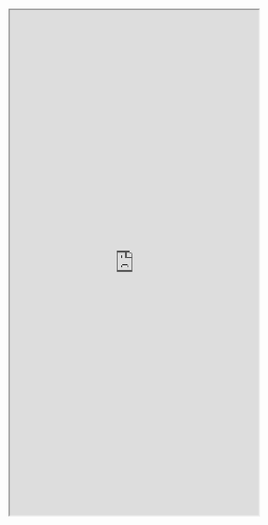 #

<iframe src="http://localhost:6006/iframe.html?id=fields-richtextfield--docs" width="100%" height="1020px" />
